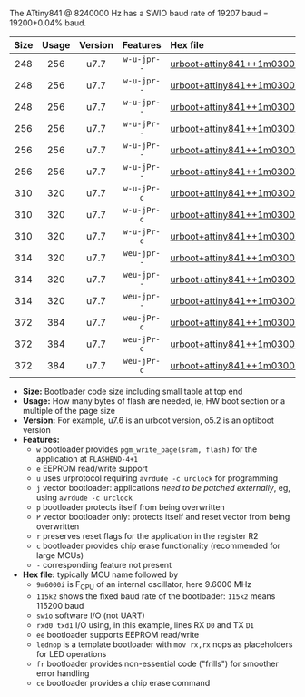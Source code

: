 The ATtiny841 @ 8240000 Hz has a SWIO baud rate of 19207 baud = 19200+0.04% baud.

|Size|Usage|Version|Features|Hex file|
|:-:|:-:|:-:|:-:|:--|
|248|256|u7.7|`w-u-jpr--`|[urboot+attiny841++1m0300i++++2k4_swio_rxa2_txa1_lednop.hex](https://raw.githubusercontent.com/stefanrueger/urboot.hex/main/mcus/attiny841/internal_oscillator/fint++1m0300_Hz/br++++2k4_bps/urboot+attiny841++1m0300i++++2k4_swio_rxa2_txa1_lednop.hex)|
|248|256|u7.7|`w-u-jpr--`|[urboot+attiny841++1m0300i++++2k4_swio_rxa4_txa5_lednop.hex](https://raw.githubusercontent.com/stefanrueger/urboot.hex/main/mcus/attiny841/internal_oscillator/fint++1m0300_Hz/br++++2k4_bps/urboot+attiny841++1m0300i++++2k4_swio_rxa4_txa5_lednop.hex)|
|248|256|u7.7|`w-u-jpr--`|[urboot+attiny841++1m0300i++++2k4_swio_rxb2_txa7_lednop.hex](https://raw.githubusercontent.com/stefanrueger/urboot.hex/main/mcus/attiny841/internal_oscillator/fint++1m0300_Hz/br++++2k4_bps/urboot+attiny841++1m0300i++++2k4_swio_rxb2_txa7_lednop.hex)|
|256|256|u7.7|`w-u-jPr--`|[urboot+attiny841++1m0300i++++2k4_swio_rxa2_txa1.hex](https://raw.githubusercontent.com/stefanrueger/urboot.hex/main/mcus/attiny841/internal_oscillator/fint++1m0300_Hz/br++++2k4_bps/urboot+attiny841++1m0300i++++2k4_swio_rxa2_txa1.hex)|
|256|256|u7.7|`w-u-jPr--`|[urboot+attiny841++1m0300i++++2k4_swio_rxa4_txa5.hex](https://raw.githubusercontent.com/stefanrueger/urboot.hex/main/mcus/attiny841/internal_oscillator/fint++1m0300_Hz/br++++2k4_bps/urboot+attiny841++1m0300i++++2k4_swio_rxa4_txa5.hex)|
|256|256|u7.7|`w-u-jPr--`|[urboot+attiny841++1m0300i++++2k4_swio_rxb2_txa7.hex](https://raw.githubusercontent.com/stefanrueger/urboot.hex/main/mcus/attiny841/internal_oscillator/fint++1m0300_Hz/br++++2k4_bps/urboot+attiny841++1m0300i++++2k4_swio_rxb2_txa7.hex)|
|310|320|u7.7|`w-u-jPr-c`|[urboot+attiny841++1m0300i++++2k4_swio_rxa2_txa1_lednop_fr_ce.hex](https://raw.githubusercontent.com/stefanrueger/urboot.hex/main/mcus/attiny841/internal_oscillator/fint++1m0300_Hz/br++++2k4_bps/urboot+attiny841++1m0300i++++2k4_swio_rxa2_txa1_lednop_fr_ce.hex)|
|310|320|u7.7|`w-u-jPr-c`|[urboot+attiny841++1m0300i++++2k4_swio_rxa4_txa5_lednop_fr_ce.hex](https://raw.githubusercontent.com/stefanrueger/urboot.hex/main/mcus/attiny841/internal_oscillator/fint++1m0300_Hz/br++++2k4_bps/urboot+attiny841++1m0300i++++2k4_swio_rxa4_txa5_lednop_fr_ce.hex)|
|310|320|u7.7|`w-u-jPr-c`|[urboot+attiny841++1m0300i++++2k4_swio_rxb2_txa7_lednop_fr_ce.hex](https://raw.githubusercontent.com/stefanrueger/urboot.hex/main/mcus/attiny841/internal_oscillator/fint++1m0300_Hz/br++++2k4_bps/urboot+attiny841++1m0300i++++2k4_swio_rxb2_txa7_lednop_fr_ce.hex)|
|314|320|u7.7|`weu-jpr--`|[urboot+attiny841++1m0300i++++2k4_swio_rxa2_txa1_ee_lednop.hex](https://raw.githubusercontent.com/stefanrueger/urboot.hex/main/mcus/attiny841/internal_oscillator/fint++1m0300_Hz/br++++2k4_bps/urboot+attiny841++1m0300i++++2k4_swio_rxa2_txa1_ee_lednop.hex)|
|314|320|u7.7|`weu-jpr--`|[urboot+attiny841++1m0300i++++2k4_swio_rxa4_txa5_ee_lednop.hex](https://raw.githubusercontent.com/stefanrueger/urboot.hex/main/mcus/attiny841/internal_oscillator/fint++1m0300_Hz/br++++2k4_bps/urboot+attiny841++1m0300i++++2k4_swio_rxa4_txa5_ee_lednop.hex)|
|314|320|u7.7|`weu-jpr--`|[urboot+attiny841++1m0300i++++2k4_swio_rxb2_txa7_ee_lednop.hex](https://raw.githubusercontent.com/stefanrueger/urboot.hex/main/mcus/attiny841/internal_oscillator/fint++1m0300_Hz/br++++2k4_bps/urboot+attiny841++1m0300i++++2k4_swio_rxb2_txa7_ee_lednop.hex)|
|372|384|u7.7|`weu-jPr-c`|[urboot+attiny841++1m0300i++++2k4_swio_rxa2_txa1_ee_lednop_fr_ce.hex](https://raw.githubusercontent.com/stefanrueger/urboot.hex/main/mcus/attiny841/internal_oscillator/fint++1m0300_Hz/br++++2k4_bps/urboot+attiny841++1m0300i++++2k4_swio_rxa2_txa1_ee_lednop_fr_ce.hex)|
|372|384|u7.7|`weu-jPr-c`|[urboot+attiny841++1m0300i++++2k4_swio_rxa4_txa5_ee_lednop_fr_ce.hex](https://raw.githubusercontent.com/stefanrueger/urboot.hex/main/mcus/attiny841/internal_oscillator/fint++1m0300_Hz/br++++2k4_bps/urboot+attiny841++1m0300i++++2k4_swio_rxa4_txa5_ee_lednop_fr_ce.hex)|
|372|384|u7.7|`weu-jPr-c`|[urboot+attiny841++1m0300i++++2k4_swio_rxb2_txa7_ee_lednop_fr_ce.hex](https://raw.githubusercontent.com/stefanrueger/urboot.hex/main/mcus/attiny841/internal_oscillator/fint++1m0300_Hz/br++++2k4_bps/urboot+attiny841++1m0300i++++2k4_swio_rxb2_txa7_ee_lednop_fr_ce.hex)|

- **Size:** Bootloader code size including small table at top end
- **Usage:** How many bytes of flash are needed, ie, HW boot section or a multiple of the page size
- **Version:** For example, u7.6 is an urboot version, o5.2 is an optiboot version
- **Features:**
  + `w` bootloader provides `pgm_write_page(sram, flash)` for the application at `FLASHEND-4+1`
  + `e` EEPROM read/write support
  + `u` uses urprotocol requiring `avrdude -c urclock` for programming
  + `j` vector bootloader: applications *need to be patched externally*, eg, using `avrdude -c urclock`
  + `p` bootloader protects itself from being overwritten
  + `P` vector bootloader only: protects itself and reset vector from being overwritten
  + `r` preserves reset flags for the application in the register R2
  + `c` bootloader provides chip erase functionality (recommended for large MCUs)
  + `-` corresponding feature not present
- **Hex file:** typically MCU name followed by
  + `9m6000i` is F<sub>CPU</sub> of an internal oscillator, here 9.6000 MHz
  + `115k2` shows the fixed baud rate of the bootloader: `115k2` means 115200 baud
  + `swio` software I/O (not UART)
  + `rxd0 txd1` I/O using, in this example, lines RX `D0` and TX `D1`
  + `ee` bootloader supports EEPROM read/write
  + `lednop` is a template bootloader with `mov rx,rx` nops as placeholders for LED operations
  + `fr` bootloader provides non-essential code ("frills") for smoother error handling
  + `ce` bootloader provides a chip erase command
